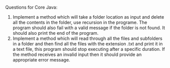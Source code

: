 Questions for Core Java:

1. Implement a method which will take a folder location as input and delete all the contents in the folder, use recursion in the programe. The program should also fail with a valid message if the folder is not found. It should also print the end of the program.
2. Implement a method which will read through all the files and subfolders in a folder and then find all the files with the extension .txt and print it in a text file, this program should stop executing after a specific duration. If the method receives an invalid input then it should provide an appropriate error message.
